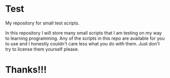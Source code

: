 # Test
My repository for small test scripts.

In this repository I will store many small scripts that I am testing on my way to learning programming. Any of the scripts in this repo are available for you to use and I honestly couldn't care less what you do with them. Just don't try to license them yourself please. 
# Thanks!!!
